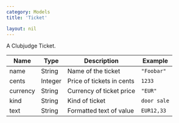 ```yaml
---
category: Models
title: 'Ticket'

layout: nil
---
```

A Clubjudge Ticket.

|   Name   |   Type  |        Description        |     Example     |
| -------- | ------- | ------------------------- | --------------- |
| name     | String  | Name of the ticket        | ```"Foobar"```  |
| cents    | Integer | Price of tickets in cents | ```1233```      |
| currency | String  | Currency of ticket price  | ```"EUR"```     |
| kind     | String  | Kind of ticket            | ```door sale``` |
| text     | String  | Formatted text of value   | ```EUR12,33```  |
